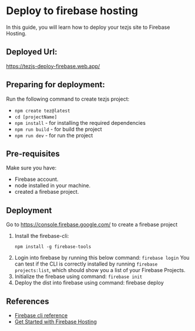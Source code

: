 # Deploy to firebase hosting
In this guide, you will learn how to deploy your tezjs site to Firebase Hosting.

## Deployed Url:
https://tezjs-deploy-firebase.web.app/

## Preparing for deployment:
Run the following command to create tezjs project:
  - `npm create tez@latest`
  - `cd [projectName]`
  - `npm install` - for installing the required dependencies
  - `npm run build` - for build the project
  - `npm run dev` - for run the project

## Pre-requisites
Make sure you have:
  - Firebase account.
  - node installed in your machine.
  - created a firebase project.

## Deployment
Go to https://console.firebase.google.com/ to create a firebase project 
1. Install the firebase-cli:
   ```
   npm install -g firebase-tools
   ```
2. Login into firebase by running this below command:
   `firebase login`
    You can test if the CLI is correctly installed by running `firebase projects:list`, which should show you a list of your Firebase Projects.     
3. Initialize the firebase using command:
   `firebase init`
5. Deploy the dist into firebase using command:
   firebase deploy
   
## References
  - [Firebase cli reference](https://firebase.google.com/docs/cli)
  - [Get Started with Firebase Hosting](https://firebase.google.com/docs/hosting/quickstart)
